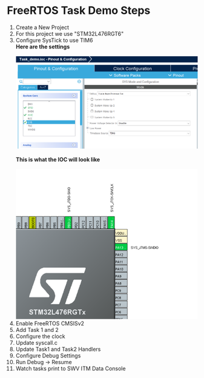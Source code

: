 # FreeRTOS Task Demo Steps 
1. Create a New Project 
2. For this project we use "STM32L476RGT6"
3. Configure SysTick to use TIM6   <br><b> Here are the settings </b><br> <br> ![NewProj](docs/SYS_Config_Task_Demo.png) <br><br><b> This is what the IOC will look like </b><br> <br> ![NewProj](docs/IOC_Config_View.png) <br>
4. Enable FreeRTOS CMSISv2
5. Add Task 1 and 2
6. Configure the clock
7. Update syscall.c
8. Update Task1 and Task2 Handlers
9. Configure Debug Settings
10. Run Debug -> Resume
11. Watch tasks print to SWV ITM Data Console

